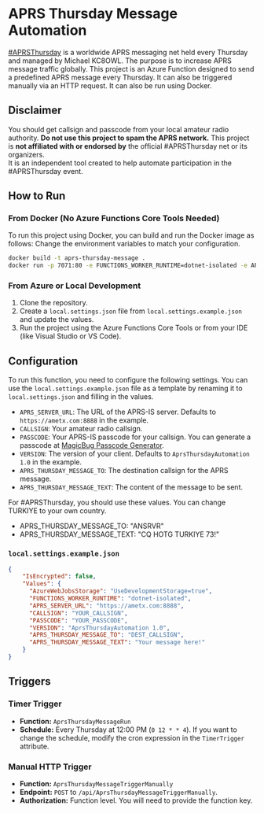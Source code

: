 # APRS Thursday Message Automation

[\#APRSThursday](https://aprsph.net/aprsthursday) is a worldwide APRS messaging net held every Thursday and managed by Michael KC8OWL. The purpose is to increase APRS message traffic globally.
This project is an Azure Function designed to send a predefined APRS message every Thursday. It can also be triggered manually via an HTTP request. It can also be run using Docker.

## Disclaimer

You should get callsign and passcode from your local amateur radio authority. **Do not use this project to spam the APRS network.**
This project is **not affiliated with or endorsed by** the official #APRSThursday net or its organizers.  
It is an independent tool created to help automate participation in the #APRSThursday event.

## How to Run

### From Docker (No Azure Functions Core Tools Needed)

To run this project using Docker, you can build and run the Docker image as follows:
Change the environment variables to match your configuration.

```bash
docker build -t aprs-thursday-message .
docker run -p 7071:80 -e FUNCTIONS_WORKER_RUNTIME=dotnet-isolated -e APRS_SERVER_URL=https://ametx.com:8888 -e CALLSIGN=YOUR_CALLSIGN -e PASSCODE=YOUR_PASSCODE -e VERSION="AprsThursdayAutomation 1.0" -e APRS_THURSDAY_MESSAGE_TO=ANSRVR -e APRS_THURSDAY_MESSAGE_TEXT="CQ HOTG TURKIYE 73!" aprs-thursday-message
```

### From Azure or Local Development

1. Clone the repository.
2. Create a `local.settings.json` file from `local.settings.example.json` and update the values.
3. Run the project using the Azure Functions Core Tools or from your IDE (like Visual Studio or VS Code).

## Configuration

To run this function, you need to configure the following settings. You can use the `local.settings.example.json` file as a template by renaming it to `local.settings.json` and filling in the values.

- `APRS_SERVER_URL`: The URL of the APRS-IS server. Defaults to `https://ametx.com:8888` in the example.
- `CALLSIGN`: Your amateur radio callsign.
- `PASSCODE`: Your APRS-IS passcode for your callsign. You can generate a passcode at [MagicBug Passcode Generator](https://apps.magicbug.co.uk/passcode/).
- `VERSION`: The version of your client. Defaults to `AprsThursdayAutomation 1.0` in the example.
- `APRS_THURSDAY_MESSAGE_TO`: The destination callsign for the APRS message.
- `APRS_THURSDAY_MESSAGE_TEXT`: The content of the message to be sent.

For \#APRSThursday, you should use these values. You can change TURKIYE to your own country.

- APRS_THURSDAY_MESSAGE_TO: "ANSRVR"
- APRS_THURSDAY_MESSAGE_TEXT: "CQ HOTG TURKIYE 73!"

### `local.settings.example.json`

```json
{
    "IsEncrypted": false,
    "Values": {
      "AzureWebJobsStorage": "UseDevelopmentStorage=true",
      "FUNCTIONS_WORKER_RUNTIME": "dotnet-isolated",
      "APRS_SERVER_URL": "https://ametx.com:8888",
      "CALLSIGN": "YOUR_CALLSIGN",
      "PASSCODE": "YOUR_PASSCODE",
      "VERSION": "AprsThursdayAutomation 1.0",
      "APRS_THURSDAY_MESSAGE_TO": "DEST_CALLSIGN",
      "APRS_THURSDAY_MESSAGE_TEXT": "Your message here!"
    }
}
```

## Triggers

### Timer Trigger

- **Function:** `AprsThursdayMessageRun`
- **Schedule:** Every Thursday at 12:00 PM (`0 12 * * 4`). If you want to change the schedule, modify the cron expression in the `TimerTrigger` attribute.

### Manual HTTP Trigger

- **Function:** `AprsThursdayMessageTriggerManually`
- **Endpoint:** `POST` to `/api/AprsThursdayMessageTriggerManually`.
- **Authorization:** Function level. You will need to provide the function key.

